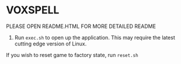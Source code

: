 # VOXSPELL

PLEASE OPEN README.HTML FOR MORE DETAILED README

1) Run `exec.sh` to open up the application. This may require the latest cutting edge version of Linux.

If you wish to reset game to factory state, run `reset.sh`
